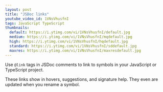 ```yaml
---
layout: post
title: "JSDoc links"
youtube_video_id: 1VNsVhusfnI
tags: JavaScript TypeScript
thumbnails:
  default: https://i.ytimg.com/vi/1VNsVhusfnI/default.jpg
  medium: https://i.ytimg.com/vi/1VNsVhusfnI/mqdefault.jpg
  high: https://i.ytimg.com/vi/1VNsVhusfnI/hqdefault.jpg
  standard: https://i.ytimg.com/vi/1VNsVhusfnI/sddefault.jpg
  maxres: https://i.ytimg.com/vi/1VNsVhusfnI/maxresdefault.jpg
---
```


Use `@link` tags in JSDoc comments to link to symbols in your JavaScript or TypeScript project.

These links show in hovers, suggestions, and signature help. They even are updated when you rename a symbol.